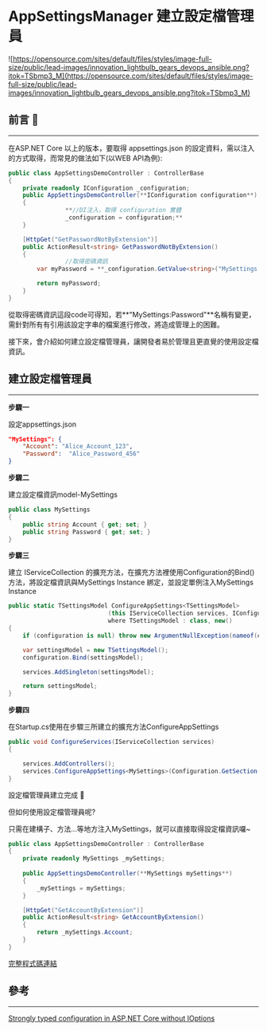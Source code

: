 # AppSettingsManager 建立設定檔管理員
![https://opensource.com/sites/default/files/styles/image-full-size/public/lead-images/innovation_lightbulb_gears_devops_ansible.png?itok=TSbmp3_M](https://opensource.com/sites/default/files/styles/image-full-size/public/lead-images/innovation_lightbulb_gears_devops_ansible.png?itok=TSbmp3_M)

## 前言 🚁

---
在ASP.NET Core 以上的版本，要取得 appsettings.json 的設定資料，需以注入的方式取得，而常見的做法如下(以WEB API為例):

```csharp
public class AppSettingsDemoController : ControllerBase
{
    private readonly IConfiguration _configuration;
    public AppSettingsDemoController(**IConfiguration configuration**)
    {
				**//DI注入，取得 configuration 實體
				_configuration = configuration;**
    }

    [HttpGet("GetPasswordNotByExtension")]
    public ActionResult<string> GetPasswordNotByExtension()
    {
				//取得密碼資訊
        var myPassword = **_configuration.GetValue<string>("MySettings:Password");**

        return myPassword;
    }
}
```

從取得密碼資訊這段code可得知，若**"MySettings:Password"**名稱有變更，需針對所有有引用該設定字串的檔案進行修改，將造成管理上的困難。

接下來，會介紹如何建立設定檔管理員，讓開發者易於管理且更直覺的使用設定檔資訊。

## 建立設定檔管理員

---

**步驟一**

設定appsettings.json

```json
"MySettings": {
    "Account": "Alice_Account_123",
    "Password":  "Alice_Password_456"
}
```

**步驟二**

建立設定檔資訊model-MySettings

```csharp
public class MySettings
{
    public string Account { get; set; }
    public string Password { get; set; }
}
```

**步驟三**

建立 IServiceCollection 的擴充方法，在擴充方法裡使用Configuration的Bind()方法，將設定檔資訊與MySettings Instance 綁定，並設定單例注入MySettings Instance

```csharp
public static TSettingsModel ConfigureAppSettings<TSettingsModel>
							(this IServiceCollection services, IConfiguration configuration)
							where TSettingsModel : class, new()              
{
    if (configuration is null) throw new ArgumentNullException(nameof(configuration));

    var settingsModel = new TSettingsModel();
    configuration.Bind(settingsModel);

    services.AddSingleton(settingsModel);

    return settingsModel;
}
```

**步驟四**

在Startup.cs使用在步驟三所建立的擴充方法ConfigureAppSettings

```csharp
public void ConfigureServices(IServiceCollection services)
{

    services.AddControllers();
    services.ConfigureAppSettings<MySettings>(Configuration.GetSection("MySettings"));
}
```

設定檔管理員建立完成 🎉

但如何使用設定檔管理員呢?

只需在建構子、方法...等地方注入MySettings，就可以直接取得設定檔資訊囉~

```csharp
public class AppSettingsDemoController : ControllerBase
{
    private readonly MySettings _mySettings;
    
    public AppSettingsDemoController(**MySettings mySettings**)
    {
        _mySettings = mySettings;  
    }

    [HttpGet("GetAccountByExtension")]
    public ActionResult<string> GetAccountByExtension()
    {
        return _mySettings.Account;
    }
}
```

[完整程式碼連結](https://github.com/melon1313/AppSettingsManager.git)

## 參考

---

[Strongly typed configuration in ASP.NET Core without IOptions<T>](https://www.strathweb.com/2016/09/strongly-typed-configuration-in-asp-net-core-without-ioptionst/)
